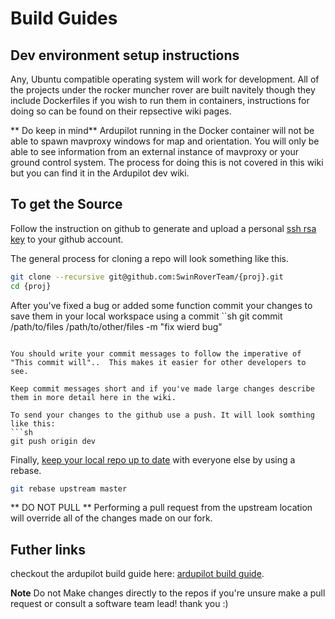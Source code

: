 # Build Guides

## Dev environment setup instructions
Any, Ubuntu compatible operating system will work for development.
All of the projects under the rocker muncher rover are built navitely though they include Dockerfiles
if you wish to run them in containers, instructions for doing so can be found on their repsective wiki pages.

** Do keep in mind** Ardupilot running in the Docker container will not be able to spawn
mavproxy windows for map and orientation. You will only be able to see information from an external instance of mavproxy
or your ground control system.
The process for doing this is not covered in this wiki but you can find it in the Ardupilot dev wiki.

## To get the Source
Follow the instruction on github to generate and upload a personal [ssh rsa key](https://docs.github.com/en/authentication/connecting-to-github-with-ssh/generating-a-new-ssh-key-and-adding-it-to-the-ssh-agent) to your github account.

The general process for cloning a repo will look something like this.
```sh
git clone --recursive git@github.com:SwinRoverTeam/{proj}.git
cd {proj}
```

After you've fixed a bug or added some function commit your changes to save them in your local workspace using a commit
``sh
git commit /path/to/files /path/to/other/files -m "fix wierd bug"
```

You should write your commit messages to follow the imperative of "This commit will"..  This makes it easier for other developers to see.

Keep commit messages short and if you've made large changes describe them in more detail here in the wiki.

To send your changes to the github use a push. It will look somthing like this:
```sh
git push origin dev
```

Finally, [keep your local repo up to date](https://stefanbauer.me/articles/how-to-keep-your-git-fork-up-to-date) with everyone else by using a rebase.
```sh
git rebase upstream master
```

** DO NOT PULL **
Performing a pull request from the upstream location will override all of the changes made on our fork.

## Futher links
checkout the ardupilot build guide here:
[ardupilot build guide](ardupilot.md).

**Note**
Do not Make changes directly to the repos if you're unsure make a pull request or consult a software team lead! thank you :)
